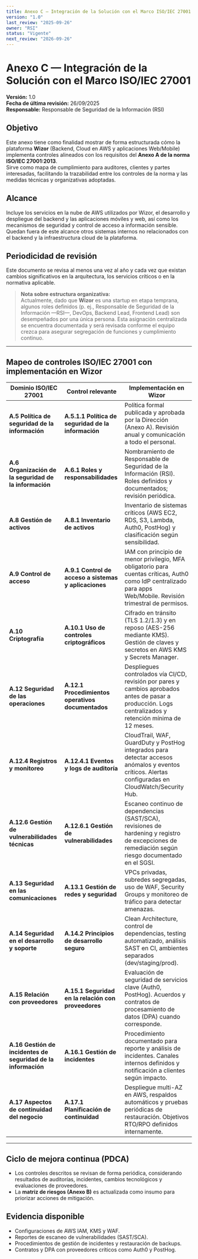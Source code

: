 ```yaml
---
title: Anexo C — Integración de la Solución con el Marco ISO/IEC 27001
version: "1.0"
last_review: "2025-09-26"
owner: "RSI"
status: "Vigente"
next_review: "2026-09-26"
---
```


# Anexo C — Integración de la Solución con el Marco ISO/IEC 27001

**Versión:** 1.0  
**Fecha de última revisión:** 26/09/2025  
**Responsable:** Responsable de Seguridad de la Información (RSI)

## Objetivo
Este anexo tiene como finalidad mostrar de forma estructurada cómo la plataforma **Wizor** (Backend, Cloud en AWS y aplicaciones Web/Mobile) implementa controles alineados con los requisitos del **Anexo A de la norma ISO/IEC 27001:2013**.  
Sirve como mapa de cumplimiento para auditores, clientes y partes interesadas, facilitando la trazabilidad entre los controles de la norma y las medidas técnicas y organizativas adoptadas.

## Alcance
Incluye los servicios en la nube de AWS utilizados por Wizor, el desarrollo y despliegue del backend y las aplicaciones móviles y web, así como los mecanismos de seguridad y control de acceso a información sensible.  
Quedan fuera de este alcance otros sistemas internos no relacionados con el backend y la infraestructura cloud de la plataforma.

## Periodicidad de revisión
Este documento se revisa al menos una vez al año y cada vez que existan cambios significativos en la arquitectura, los servicios críticos o en la normativa aplicable.

> **Nota sobre estructura organizativa:**  
> Actualmente, dado que **Wizor** es una startup en etapa temprana, algunos roles definidos (p. ej., Responsable de Seguridad de la Información —RSI—, DevOps, Backend Lead, Frontend Lead) son desempeñados por una única persona. Esta asignación centralizada se encuentra documentada y será revisada conforme el equipo crezca para asegurar segregación de funciones y cumplimiento continuo.

---

## Mapeo de controles ISO/IEC 27001 con implementación en Wizor

| Dominio ISO/IEC 27001                                         | Control relevante                                     | Implementación en Wizor                                                                                                                                           |
|---------------------------------------------------------------|-------------------------------------------------------|-------------------------------------------------------------------------------------------------------------------------------------------------------------------|
| **A.5 Política de seguridad de la información**               | **A.5.1.1 Política de seguridad de la información**   | Política formal publicada y aprobada por la Dirección (Anexo A). Revisión anual y comunicación a todo el personal.                                                |
| **A.6 Organización de la seguridad de la información**        | **A.6.1 Roles y responsabilidades**                   | Nombramiento de Responsable de Seguridad de la Información (RSI). Roles definidos y documentados; revisión periódica.                                             |
| **A.8 Gestión de activos**                                    | **A.8.1 Inventario de activos**                       | Inventario de sistemas críticos (AWS EC2, RDS, S3, Lambda, Auth0, PostHog) y clasificación según sensibilidad.                                                    |
| **A.9 Control de acceso**                                     | **A.9.1 Control de acceso a sistemas y aplicaciones** | IAM con principio de menor privilegio, MFA obligatorio para cuentas críticas, Auth0 como IdP centralizado para apps Web/Mobile. Revisión trimestral de permisos.  |
| **A.10 Criptografía**                                         | **A.10.1 Uso de controles criptográficos**            | Cifrado en tránsito (TLS 1.2/1.3) y en reposo (AES-256 mediante KMS). Gestión de claves y secretos en AWS KMS y Secrets Manager.                                  |
| **A.12 Seguridad de las operaciones**                         | **A.12.1 Procedimientos operativos documentados**     | Despliegues controlados vía CI/CD, revisión por pares y cambios aprobados antes de pasar a producción. Logs centralizados y retención mínima de 12 meses.         |
| **A.12.4 Registros y monitoreo**                              | **A.12.4.1 Eventos y logs de auditoría**              | CloudTrail, WAF, GuardDuty y PostHog integrados para detectar accesos anómalos y eventos críticos. Alertas configuradas en CloudWatch/Security Hub.               |
| **A.12.6 Gestión de vulnerabilidades técnicas**               | **A.12.6.1 Gestión de vulnerabilidades**              | Escaneo continuo de dependencias (SAST/SCA), revisiones de hardening y registro de excepciones de remediación según riesgo documentado en el SGSI.                |
| **A.13 Seguridad en las comunicaciones**                      | **A.13.1 Gestión de redes y seguridad**               | VPCs privadas, subredes segregadas, uso de WAF, Security Groups y monitoreo de tráfico para detectar amenazas.                                                    |
| **A.14 Seguridad en el desarrollo y soporte**                 | **A.14.2 Principios de desarrollo seguro**            | Clean Architecture, control de dependencias, testing automatizado, análisis SAST en CI, ambientes separados (dev/staging/prod).                                   |
| **A.15 Relación con proveedores**                             | **A.15.1 Seguridad en la relación con proveedores**   | Evaluación de seguridad de servicios clave (Auth0, PostHog). Acuerdos y contratos de procesamiento de datos (DPA) cuando corresponde.                             |
| **A.16 Gestión de incidentes de seguridad de la información** | **A.16.1 Gestión de incidentes**                      | Procedimiento documentado para reporte y análisis de incidentes. Canales internos definidos y notificación a clientes según impacto.                              |
| **A.17 Aspectos de continuidad del negocio**                  | **A.17.1 Planificación de continuidad**               | Despliegue multi-AZ en AWS, respaldos automáticos y pruebas periódicas de restauración. Objetivos RTO/RPO definidos internamente.                                 |

---

## Ciclo de mejora continua (PDCA)

- Los controles descritos se revisan de forma periódica, considerando resultados de auditorías, incidentes, cambios tecnológicos y evaluaciones de proveedores.
- La **matriz de riesgos (Anexo B)** es actualizada como insumo para priorizar acciones de mitigación.

## Evidencia disponible

- Configuraciones de AWS IAM, KMS y WAF.
- Reportes de escaneo de vulnerabilidades (SAST/SCA).
- Procedimientos de gestión de incidentes y restauración de backups.
- Contratos y DPA con proveedores críticos como Auth0 y PostHog.